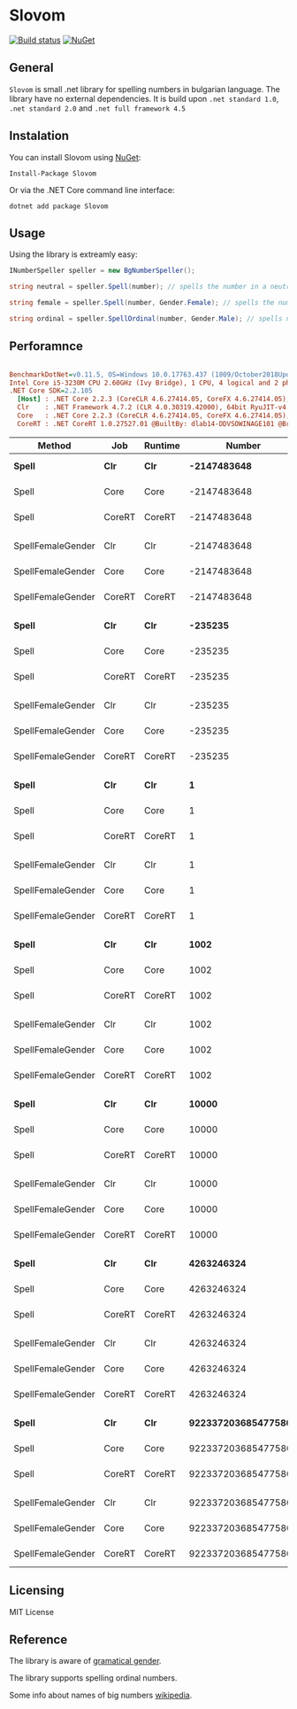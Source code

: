 # Slovom
[![Build status](https://ci.appveyor.com/api/projects/status/s0vgb4m8tv9ar7we?svg=true)](https://ci.appveyor.com/project/imalchev/slovom) [![NuGet](https://img.shields.io/nuget/v/Slovom.svg)](https://www.nuget.org/packages/Slovom)

## General
`Slovom` is small .net library for spelling numbers in bulgarian language.
The library have no external dependencies.
It is build upon `.net standard 1.0`, `.net standard 2.0` and `.net full framework 4.5`

## Instalation
You can install Slovom using [NuGet](https://www.nuget.org/packages/Slovom):
```
Install-Package Slovom
```
Or via the .NET Core command line interface:
```
dotnet add package Slovom
```

## Usage
Using the library is extreamly easy:
	
```cs
INumberSpeller speller = new BgNumberSpeller();

string neutral = speller.Spell(number); // spells the number in a neutral gender

string female = speller.Spell(number, Gender.Female); // spells the number in female gender

string ordinal = speller.SpellOrdinal(number, Gender.Male); // spells number ordinal 
```

## Perforamnce

``` ini

BenchmarkDotNet=v0.11.5, OS=Windows 10.0.17763.437 (1809/October2018Update/Redstone5)
Intel Core i5-3230M CPU 2.60GHz (Ivy Bridge), 1 CPU, 4 logical and 2 physical cores
.NET Core SDK=2.2.105
  [Host] : .NET Core 2.2.3 (CoreCLR 4.6.27414.05, CoreFX 4.6.27414.05), 64bit RyuJIT
  Clr    : .NET Framework 4.7.2 (CLR 4.0.30319.42000), 64bit RyuJIT-v4.7.3362.0
  Core   : .NET Core 2.2.3 (CoreCLR 4.6.27414.05, CoreFX 4.6.27414.05), 64bit RyuJIT
  CoreRT : .NET CoreRT 1.0.27527.01 @BuiltBy: dlab14-DDVSOWINAGE101 @Branch: master @Commit: bd07c4e0727fa104d50e28ed70ca9bb480dcbc1b, 64bit AOT


```
|            Method |    Job | Runtime |              Number |        Mean |     Error |    StdDev |      Median | Ratio | RatioSD | Rank |
|------------------ |------- |-------- |-------------------- |------------:|----------:|----------:|------------:|------:|--------:|-----:|
|             **Spell** |    **Clr** |     **Clr** |         **-2147483648** | **1,016.06 ns** | **16.317 ns** | **14.465 ns** | **1,016.69 ns** |  **1.00** |    **0.00** |    **1** |
|             Spell |   Core |    Core |         -2147483648 | 1,284.87 ns | 25.823 ns | 60.869 ns | 1,268.86 ns |  1.31 |    0.07 |    2 |
|             Spell | CoreRT |  CoreRT |         -2147483648 | 1,032.39 ns | 22.565 ns | 18.843 ns | 1,025.03 ns |  1.02 |    0.02 |    1 |
|                   |        |         |                     |             |           |           |             |       |         |      |
| SpellFemaleGender |    Clr |     Clr |         -2147483648 | 1,229.31 ns | 24.646 ns | 59.991 ns | 1,220.80 ns |  1.00 |    0.00 |    2 |
| SpellFemaleGender |   Core |    Core |         -2147483648 | 1,259.07 ns | 22.465 ns | 19.915 ns | 1,257.73 ns |  1.06 |    0.09 |    3 |
| SpellFemaleGender | CoreRT |  CoreRT |         -2147483648 | 1,034.77 ns | 29.322 ns | 27.428 ns | 1,030.57 ns |  0.87 |    0.07 |    1 |
|                   |        |         |                     |             |           |           |             |       |         |      |
|             **Spell** |    **Clr** |     **Clr** |             **-235235** |   **631.59 ns** | **30.357 ns** | **85.124 ns** |   **606.30 ns** |  **1.00** |    **0.00** |    **2** |
|             Spell |   Core |    Core |             -235235 |   583.69 ns | 10.224 ns |  8.538 ns |   580.08 ns |  0.93 |    0.13 |    2 |
|             Spell | CoreRT |  CoreRT |             -235235 |   475.13 ns |  3.792 ns |  3.547 ns |   474.65 ns |  0.75 |    0.10 |    1 |
|                   |        |         |                     |             |           |           |             |       |         |      |
| SpellFemaleGender |    Clr |     Clr |             -235235 |   566.16 ns | 11.207 ns | 11.007 ns |   563.20 ns |  1.00 |    0.00 |    2 |
| SpellFemaleGender |   Core |    Core |             -235235 |   588.63 ns | 11.498 ns | 12.303 ns |   584.97 ns |  1.04 |    0.02 |    3 |
| SpellFemaleGender | CoreRT |  CoreRT |             -235235 |   535.75 ns | 21.356 ns | 61.273 ns |   511.48 ns |  0.97 |    0.13 |    1 |
|                   |        |         |                     |             |           |           |             |       |         |      |
|             **Spell** |    **Clr** |     **Clr** |                   **1** |    **60.45 ns** |  **1.331 ns** |  **2.150 ns** |    **60.22 ns** |  **1.00** |    **0.00** |    **2** |
|             Spell |   Core |    Core |                   1 |    65.29 ns |  1.447 ns |  2.337 ns |    64.48 ns |  1.08 |    0.06 |    3 |
|             Spell | CoreRT |  CoreRT |                   1 |    52.45 ns |  1.709 ns |  2.223 ns |    51.83 ns |  0.87 |    0.05 |    1 |
|                   |        |         |                     |             |           |           |             |       |         |      |
| SpellFemaleGender |    Clr |     Clr |                   1 |    57.04 ns |  1.278 ns |  2.696 ns |    56.11 ns |  1.00 |    0.00 |    1 |
| SpellFemaleGender |   Core |    Core |                   1 |    64.86 ns |  1.168 ns |  1.036 ns |    64.95 ns |  1.08 |    0.06 |    2 |
| SpellFemaleGender | CoreRT |  CoreRT |                   1 |    64.08 ns |  2.827 ns |  8.200 ns |    63.19 ns |  1.14 |    0.18 |    2 |
|                   |        |         |                     |             |           |           |             |       |         |      |
|             **Spell** |    **Clr** |     **Clr** |                **1002** |   **169.20 ns** |  **4.064 ns** | **10.919 ns** |   **168.24 ns** |  **1.00** |    **0.00** |    **2** |
|             Spell |   Core |    Core |                1002 |   169.75 ns |  3.496 ns |  3.740 ns |   168.76 ns |  1.01 |    0.05 |    2 |
|             Spell | CoreRT |  CoreRT |                1002 |   129.21 ns |  1.403 ns |  1.244 ns |   129.03 ns |  0.77 |    0.04 |    1 |
|                   |        |         |                     |             |           |           |             |       |         |      |
| SpellFemaleGender |    Clr |     Clr |                1002 |   170.82 ns |  3.540 ns |  4.602 ns |   169.43 ns |  1.00 |    0.00 |    3 |
| SpellFemaleGender |   Core |    Core |                1002 |   143.26 ns |  1.861 ns |  1.554 ns |   142.85 ns |  0.84 |    0.02 |    2 |
| SpellFemaleGender | CoreRT |  CoreRT |                1002 |   127.31 ns |  1.375 ns |  1.286 ns |   127.17 ns |  0.75 |    0.02 |    1 |
|                   |        |         |                     |             |           |           |             |       |         |      |
|             **Spell** |    **Clr** |     **Clr** |               **10000** |   **116.12 ns** |  **1.996 ns** |  **2.298 ns** |   **115.55 ns** |  **1.00** |    **0.00** |    **2** |
|             Spell |   Core |    Core |               10000 |   115.10 ns |  1.476 ns |  1.309 ns |   114.93 ns |  0.99 |    0.02 |    2 |
|             Spell | CoreRT |  CoreRT |               10000 |   104.75 ns |  1.154 ns |  1.023 ns |   104.41 ns |  0.90 |    0.02 |    1 |
|                   |        |         |                     |             |           |           |             |       |         |      |
| SpellFemaleGender |    Clr |     Clr |               10000 |   116.35 ns |  1.439 ns |  1.124 ns |   116.71 ns |  1.00 |    0.00 |    2 |
| SpellFemaleGender |   Core |    Core |               10000 |   120.17 ns |  2.552 ns |  4.918 ns |   118.36 ns |  1.05 |    0.05 |    3 |
| SpellFemaleGender | CoreRT |  CoreRT |               10000 |   104.93 ns |  1.602 ns |  1.421 ns |   104.74 ns |  0.90 |    0.02 |    1 |
|                   |        |         |                     |             |           |           |             |       |         |      |
|             **Spell** |    **Clr** |     **Clr** |          **4263246324** | **1,126.78 ns** | **20.616 ns** | **19.284 ns** | **1,128.55 ns** |  **1.00** |    **0.00** |    **2** |
|             Spell |   Core |    Core |          4263246324 | 1,179.06 ns | 21.420 ns | 20.037 ns | 1,176.84 ns |  1.05 |    0.02 |    3 |
|             Spell | CoreRT |  CoreRT |          4263246324 |   980.51 ns | 18.237 ns | 17.059 ns |   983.92 ns |  0.87 |    0.02 |    1 |
|                   |        |         |                     |             |           |           |             |       |         |      |
| SpellFemaleGender |    Clr |     Clr |          4263246324 | 1,162.81 ns | 23.290 ns | 36.940 ns | 1,155.90 ns |  1.00 |    0.00 |    2 |
| SpellFemaleGender |   Core |    Core |          4263246324 | 1,162.11 ns | 19.349 ns | 17.152 ns | 1,156.62 ns |  0.99 |    0.04 |    2 |
| SpellFemaleGender | CoreRT |  CoreRT |          4263246324 |   973.65 ns | 19.228 ns | 17.986 ns |   974.58 ns |  0.83 |    0.03 |    1 |
|                   |        |         |                     |             |           |           |             |       |         |      |
|             **Spell** |    **Clr** |     **Clr** | **9223372036854775807** | **2,247.79 ns** | **35.644 ns** | **33.341 ns** | **2,255.14 ns** |  **1.00** |    **0.00** |    **2** |
|             Spell |   Core |    Core | 9223372036854775807 | 2,325.08 ns | 40.763 ns | 38.130 ns | 2,311.87 ns |  1.03 |    0.02 |    3 |
|             Spell | CoreRT |  CoreRT | 9223372036854775807 | 1,970.91 ns | 39.267 ns | 59.965 ns | 1,949.59 ns |  0.88 |    0.04 |    1 |
|                   |        |         |                     |             |           |           |             |       |         |      |
| SpellFemaleGender |    Clr |     Clr | 9223372036854775807 | 2,228.39 ns | 34.080 ns | 28.458 ns | 2,226.92 ns |  1.00 |    0.00 |    2 |
| SpellFemaleGender |   Core |    Core | 9223372036854775807 | 2,443.84 ns | 48.778 ns | 45.627 ns | 2,436.71 ns |  1.10 |    0.03 |    3 |
| SpellFemaleGender | CoreRT |  CoreRT | 9223372036854775807 | 1,892.42 ns | 31.617 ns | 28.028 ns | 1,882.46 ns |  0.85 |    0.02 |    1 |

## Licensing
MIT License

## Reference
The library is aware of [gramatical gender](https://en.wikipedia.org/wiki/Grammatical_gender).

The library supports spelling ordinal numbers.

Some info about names of big numbers [wikipedia](https://bg.wikipedia.org/wiki/%D0%98%D0%BC%D0%B5%D0%BD%D0%B0_%D0%BD%D0%B0_%D1%87%D0%B8%D1%81%D0%BB%D0%B0%D1%82%D0%B0).
